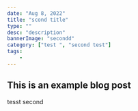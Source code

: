 ```yaml
---
date: "Aug 8, 2022"
title: "scond title"
type: ""
desc: "description"
bannerImage: "secondd"
category: ["test ", "second test"]
tags:
    - 
---
```


## This is an example blog post

tesst second